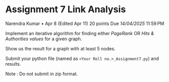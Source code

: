 # Assignment  7 Link Analysis
Narendra Kumar
•
Apr 8 (Edited Apr 11)
20 points
Due *14/04/2025* 11:59 PM

Implement an iterative algorithm for finding either *PageRank* OR *Hits & Authorities values* for a given graph.

Show us the result for a graph with at least 5 nodes.

Submit your python file (named as `<Your Roll no.>_Assignment7.py`) and results. 

Note : Do not submit in zip format.

